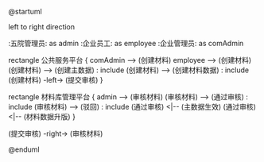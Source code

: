 @startuml

left to right direction

:五院管理员: as admin
:企业员工: as employee
:企业管理员: as comAdmin

rectangle 公共服务平台 {
    comAdmin --> (创建材料)
    employee --> (创建材料)
    (创建材料) --> (创建主数据) : include
    (创建材料) --> (创建材料数据) : include
    (创建材料) -left-> (提交审核)
}

rectangle 材料库管理平台 {
    admin --> (审核材料)
    (审核材料) --> (通过审核) : include
    (审核材料) --> (驳回) : include
    (通过审核) <|-- (主数据生效)
    (通过审核) <|-- (材料数据升版)
}

(提交审核) -right-> (审核材料)


@enduml